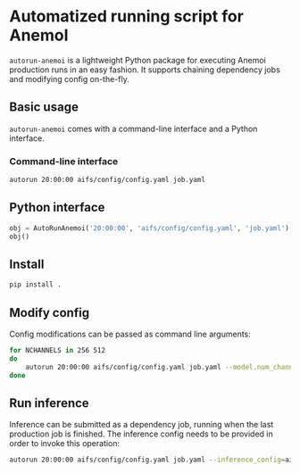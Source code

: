 # Automatized running script for AnemoI
`autorun-anemoi` is a lightweight Python package for executing Anemoi production runs in an easy fashion. It supports chaining dependency jobs and modifying config on-the-fly. 

## Basic usage
`autorun-anemoi` comes with a command-line interface and a Python interface.

### Command-line interface

``` bash
autorun 20:00:00 aifs/config/config.yaml job.yaml
```

## Python interface

``` python
obj = AutoRunAnemoi('20:00:00', 'aifs/config/config.yaml', 'job.yaml')
obj()
```

## Install
``` bash
pip install .
```

## Modify config
Config modifications can be passed as command line arguments:

``` bash
for NCHANNELS in 256 512
do
    autorun 20:00:00 aifs/config/config.yaml job.yaml --model.num_channels=$NCHANNELS
done
```

## Run inference
Inference can be submitted as a dependency job, running when the last production job is finished. The inference config needs to be provided in order to invoke this operation:

``` bash
autorun 20:00:00 aifs/config/config.yaml job.yaml --inference_config=aifs/config/inference.yaml
```
